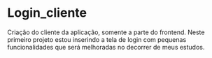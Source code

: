 # Login_cliente
Criação do cliente da aplicação, somente a parte do frontend. Neste primeiro projeto estou inserindo a tela de login com pequenas funcionalidades que será melhoradas no decorrer de meus estudos.
